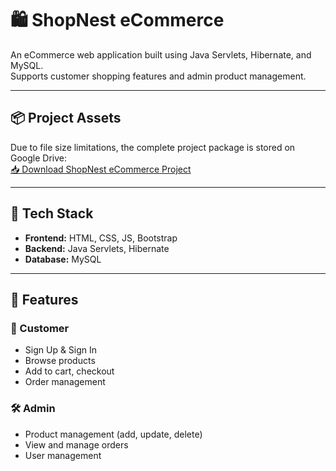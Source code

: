 # 🛍 ShopNest eCommerce

An eCommerce web application built using Java Servlets, Hibernate, and MySQL.  
Supports customer shopping features and admin product management.

---

## 📦 Project Assets
Due to file size limitations, the complete project package is stored on Google Drive:  
[📥 Download ShopNest eCommerce Project](https://drive.google.com/file/d/1qli4-g5bzZV67VT17rnaUVAZBo_buaD7/view?usp=sharing)

---

## 📌 Tech Stack
- **Frontend:** HTML, CSS, JS, Bootstrap
- **Backend:** Java Servlets, Hibernate
- **Database:** MySQL

---

## 🚀 Features

### 👤 Customer
- Sign Up & Sign In
- Browse products
- Add to cart, checkout
- Order management

### 🛠 Admin
- Product management (add, update, delete)
- View and manage orders
- User management


